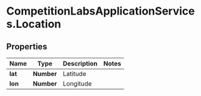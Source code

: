 # CompetitionLabsApplicationServices.Location

## Properties

Name | Type | Description | Notes
------------ | ------------- | ------------- | -------------
**lat** | **Number** | Latitude | 
**lon** | **Number** | Longitude | 


